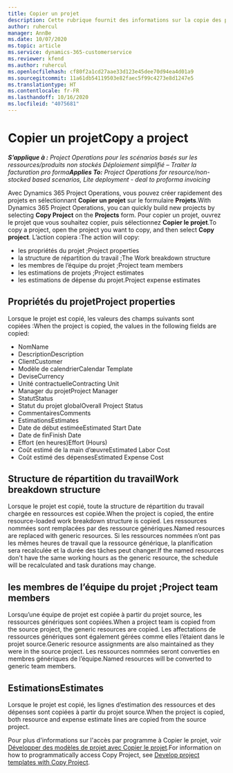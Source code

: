 ```yaml
---
title: Copier un projet
description: Cette rubrique fournit des informations sur la copie des projets dans Dynamics 365 Project Operations.
author: ruhercul
manager: AnnBe
ms.date: 10/07/2020
ms.topic: article
ms.service: dynamics-365-customerservice
ms.reviewer: kfend
ms.author: ruhercul
ms.openlocfilehash: cf80f2a1cd27aae33d123e45dee70d94ea4d01a9
ms.sourcegitcommit: 11a61db54119503e82faec5f99c4273e8d1247e5
ms.translationtype: HT
ms.contentlocale: fr-FR
ms.lasthandoff: 10/16/2020
ms.locfileid: "4075681"
---
```

# <a name="copy-a-project"></a><span data-ttu-id="eeed4-103">Copier un projet</span><span class="sxs-lookup"><span data-stu-id="eeed4-103">Copy a project</span></span>

<span data-ttu-id="eeed4-104">_**S’applique à :** Project Operations pour les scénarios basés sur les ressources/produits non stockés Déploiement simplifié – Traiter la facturation pro forma_</span><span class="sxs-lookup"><span data-stu-id="eeed4-104">_**Applies To:** Project Operations for resource/non-stocked based scenarios, Lite deployment - deal to proforma invoicing_</span></span>

<span data-ttu-id="eeed4-105">Avec Dynamics 365 Project Operations, vous pouvez créer rapidement des projets en sélectionnant **Copier un projet** sur le formulaire **Projets**.</span><span class="sxs-lookup"><span data-stu-id="eeed4-105">With Dynamics 365 Project Operations, you can quickly build new projects by selecting **Copy Project** on the **Projects** form.</span></span> <span data-ttu-id="eeed4-106">Pour copier un projet, ouvrez le projet que vous souhaitez copier, puis sélectionnez **Copier le projet**.</span><span class="sxs-lookup"><span data-stu-id="eeed4-106">To copy a project, open the project you want to copy, and then select **Copy project**.</span></span> <span data-ttu-id="eeed4-107">L’action copiera :</span><span class="sxs-lookup"><span data-stu-id="eeed4-107">The action will copy:</span></span>

- <span data-ttu-id="eeed4-108">les propriétés du projet ;</span><span class="sxs-lookup"><span data-stu-id="eeed4-108">Project properties</span></span>
- <span data-ttu-id="eeed4-109">la structure de répartition du travail ;</span><span class="sxs-lookup"><span data-stu-id="eeed4-109">The Work breakdown structure</span></span>
- <span data-ttu-id="eeed4-110">les membres de l’équipe du projet ;</span><span class="sxs-lookup"><span data-stu-id="eeed4-110">Project team members</span></span>
- <span data-ttu-id="eeed4-111">les estimations de projets ;</span><span class="sxs-lookup"><span data-stu-id="eeed4-111">Project estimates</span></span>
- <span data-ttu-id="eeed4-112">les estimations de dépense du projet.</span><span class="sxs-lookup"><span data-stu-id="eeed4-112">Project expense estimates</span></span>

## <a name="project-properties"></a><span data-ttu-id="eeed4-113">Propriétés du projet</span><span class="sxs-lookup"><span data-stu-id="eeed4-113">Project properties</span></span>

<span data-ttu-id="eeed4-114">Lorsque le projet est copié, les valeurs des champs suivants sont copiées :</span><span class="sxs-lookup"><span data-stu-id="eeed4-114">When the project is copied, the values in the following fields are copied:</span></span>

- <span data-ttu-id="eeed4-115">Nom</span><span class="sxs-lookup"><span data-stu-id="eeed4-115">Name</span></span>
- <span data-ttu-id="eeed4-116">Description</span><span class="sxs-lookup"><span data-stu-id="eeed4-116">Description</span></span>
- <span data-ttu-id="eeed4-117">Client</span><span class="sxs-lookup"><span data-stu-id="eeed4-117">Customer</span></span>
- <span data-ttu-id="eeed4-118">Modèle de calendrier</span><span class="sxs-lookup"><span data-stu-id="eeed4-118">Calendar Template</span></span>
- <span data-ttu-id="eeed4-119">Devise</span><span class="sxs-lookup"><span data-stu-id="eeed4-119">Currency</span></span>
- <span data-ttu-id="eeed4-120">Unité contractuelle</span><span class="sxs-lookup"><span data-stu-id="eeed4-120">Contracting Unit</span></span>
- <span data-ttu-id="eeed4-121">Manager du projet</span><span class="sxs-lookup"><span data-stu-id="eeed4-121">Project Manager</span></span>
- <span data-ttu-id="eeed4-122">Statut</span><span class="sxs-lookup"><span data-stu-id="eeed4-122">Status</span></span>
- <span data-ttu-id="eeed4-123">Statut du projet global</span><span class="sxs-lookup"><span data-stu-id="eeed4-123">Overall Project Status</span></span>
- <span data-ttu-id="eeed4-124">Commentaires</span><span class="sxs-lookup"><span data-stu-id="eeed4-124">Comments</span></span>
- <span data-ttu-id="eeed4-125">Estimations</span><span class="sxs-lookup"><span data-stu-id="eeed4-125">Estimates</span></span>
- <span data-ttu-id="eeed4-126">Date de début estimée</span><span class="sxs-lookup"><span data-stu-id="eeed4-126">Estimated Start Date</span></span>
- <span data-ttu-id="eeed4-127">Date de fin</span><span class="sxs-lookup"><span data-stu-id="eeed4-127">Finish Date</span></span>
- <span data-ttu-id="eeed4-128">Effort (en heures)</span><span class="sxs-lookup"><span data-stu-id="eeed4-128">Effort (Hours)</span></span>
- <span data-ttu-id="eeed4-129">Coût estimé de la main d’œuvre</span><span class="sxs-lookup"><span data-stu-id="eeed4-129">Estimated Labor Cost</span></span>
- <span data-ttu-id="eeed4-130">Coût estimé des dépenses</span><span class="sxs-lookup"><span data-stu-id="eeed4-130">Estimated Expense Cost</span></span>

## <a name="work-breakdown-structure"></a><span data-ttu-id="eeed4-131">Structure de répartition du travail</span><span class="sxs-lookup"><span data-stu-id="eeed4-131">Work breakdown structure</span></span>

<span data-ttu-id="eeed4-132">Lorsque le projet est copié, toute la structure de répartition du travail chargée en ressources est copiée.</span><span class="sxs-lookup"><span data-stu-id="eeed4-132">When the project is copied, the entire resource-loaded work breakdown structure is copied.</span></span> <span data-ttu-id="eeed4-133">Les ressources nommées sont remplacées par des ressource génériques.</span><span class="sxs-lookup"><span data-stu-id="eeed4-133">Named resources are replaced with generic resources.</span></span> <span data-ttu-id="eeed4-134">Si les ressources nommées n’ont pas les mêmes heures de travail que la ressource générique, la planification sera recalculée et la durée des tâches peut changer.</span><span class="sxs-lookup"><span data-stu-id="eeed4-134">If the named resources don't have the same working hours as the generic resource, the schedule will be recalculated and task durations may change.</span></span>

## <a name="project-team-members"></a><span data-ttu-id="eeed4-135">les membres de l’équipe du projet ;</span><span class="sxs-lookup"><span data-stu-id="eeed4-135">Project team members</span></span>

<span data-ttu-id="eeed4-136">Lorsqu’une équipe de projet est copiée à partir du projet source, les ressources génériques sont copiées.</span><span class="sxs-lookup"><span data-stu-id="eeed4-136">When a project team is copied from the source project, the generic resources are copied.</span></span> <span data-ttu-id="eeed4-137">Les affectations de ressources génériques sont également gérées comme elles l’étaient dans le projet source.</span><span class="sxs-lookup"><span data-stu-id="eeed4-137">Generic resource assignments are also maintained as they were in the source project.</span></span> <span data-ttu-id="eeed4-138">Les ressources nommées seront converties en membres génériques de l’équipe.</span><span class="sxs-lookup"><span data-stu-id="eeed4-138">Named resources will be converted to generic team members.</span></span>

## <a name="estimates"></a><span data-ttu-id="eeed4-139">Estimations</span><span class="sxs-lookup"><span data-stu-id="eeed4-139">Estimates</span></span>

<span data-ttu-id="eeed4-140">Lorsque le projet est copié, les lignes d’estimation des ressources et des dépenses sont copiées à partir du projet source.</span><span class="sxs-lookup"><span data-stu-id="eeed4-140">When the project is copied, both resource and expense estimate lines are copied from the source project.</span></span> 

<span data-ttu-id="eeed4-141">Pour plus d'informations sur l'accès par programme à Copier le projet, voir [Développer des modèles de projet avec Copier le projet](dev-copy-project.md).</span><span class="sxs-lookup"><span data-stu-id="eeed4-141">For information on how to programmatically access Copy Project, see [Develop project templates with Copy Project](dev-copy-project.md).</span></span>
